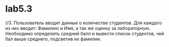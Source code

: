 # lab5.3
//3. Пользователь вводит данные о количестве студентов. Для каждого из них вводит: Фамилию и Имя, а так же оценку за лабораторную. Необходимо определить средний балл и вывести список студентов, чей бал выше среднего, подсветив их фамилии.
